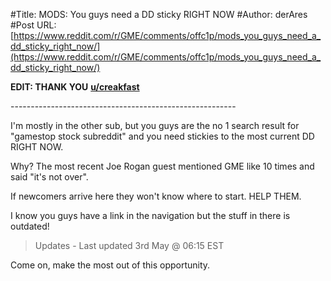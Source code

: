 #Title: MODS: You guys need a DD sticky RIGHT NOW
#Author: derAres
#Post URL: [https://www.reddit.com/r/GME/comments/offc1p/mods_you_guys_need_a_dd_sticky_right_now/](https://www.reddit.com/r/GME/comments/offc1p/mods_you_guys_need_a_dd_sticky_right_now/)


**EDIT: THANK YOU**  [**u/creakfast**](https://www.reddit.com/user/creakfast/) 

\--------------------------------------------------------

I'm mostly in the other sub, but you guys are the no 1 search result for "gamestop stock subreddit" and you need stickies to the most current DD RIGHT NOW.

Why? The most recent Joe Rogan guest mentioned GME like 10 times and said "it's not over".

If newcomers arrive here they won't know where to start. HELP THEM.

I know you guys have a link in the navigation but the stuff in there is outdated!

>Updates - Last updated 3rd May @ 06:15 EST

Come on, make the most out of this opportunity.